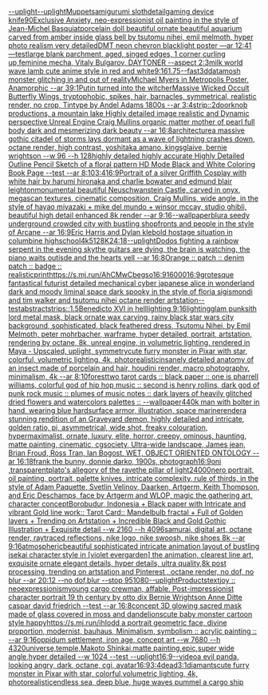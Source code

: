 [--uplight](https://www.ebank.nz/aiartgenerator?category=--uplight)[--uplight](https://www.ebank.nz/aiartgenerator?category=--uplight)[Muppets](https://www.ebank.nz/aiartgenerator?category=Muppets)[amigurumi sloth](https://www.ebank.nz/aiartgenerator?category=amigurumi%2520sloth)[detail](https://www.ebank.nz/aiartgenerator?category=detail)[gaming device knife](https://www.ebank.nz/aiartgenerator?category=gaming%2520device%2520knife)[90](https://www.ebank.nz/aiartgenerator?category=90)[Exclusive Anxiety, neo-expressionist oil painting in the style of Jean-Michel Basquiat](https://www.ebank.nz/aiartgenerator?category=Exclusive%2520Anxiety%2C%2520neo-expressionist%2520oil%2520painting%2520in%2520the%2520style%2520of%2520Jean-Michel%2520Basquiat)[porcelain doll beautiful ornate beautiful aquarium carved from amber inside glass bell by tsutomu nihei, emil melmoth,  hyper photo realism very detailed](https://www.ebank.nz/aiartgenerator?category=porcelain%2520doll%2520beautiful%2520ornate%2520beautiful%2520aquarium%2520carved%2520from%2520amber%2520inside%2520glass%2520bell%2520by%2520tsutomu%2520nihei%2C%2520emil%2520melmoth%2C%2520%2520hyper%2520photo%2520realism%2520very%2520detailed)[DMT neon chevron blacklight poster —ar 12:41 —test](https://www.ebank.nz/aiartgenerator?category=DMT%2520neon%2520chevron%2520blacklight%2520poster%2520%E2%80%94ar%252012%3A41%2520%E2%80%94test)[large blank parchment, aged, singed edges, 1 corner curling up,](https://www.ebank.nz/aiartgenerator?category=large%2520blank%2520parchment%2C%2520aged%2C%2520singed%2520edges%2C%25201%2520corner%2520curling%2520up%2C)[feminine mecha, Vitaly Bulgarov, DAYTONER --aspect 2:3](https://www.ebank.nz/aiartgenerator?category=feminine%2520mecha%2C%2520Vitaly%2520Bulgarov%2C%2520DAYTONER%2520--aspect%25202%3A3)[milk world wave lamb cute anime style in red and white](https://www.ebank.nz/aiartgenerator?category=milk%2520world%2520wave%2520lamb%2520cute%2520anime%2520style%2520in%2520red%2520and%2520white)[9:16](https://www.ebank.nz/aiartgenerator?category=9%3A16)[1.75](https://www.ebank.nz/aiartgenerator?category=1.75)[--fast](https://www.ebank.nz/aiartgenerator?category=--fast)[3d](https://www.ebank.nz/aiartgenerator?category=3d)[datamosh monster glitching in and out of reality](https://www.ebank.nz/aiartgenerator?category=datamosh%2520monster%2520glitching%2520in%2520and%2520out%2520of%2520reality)[Michael Myers in Metropolis Poster, Anamorphic --ar 39:1](https://www.ebank.nz/aiartgenerator?category=Michael%2520Myers%2520in%2520Metropolis%2520Poster%2C%2520Anamorphic%2520--ar%252039%3A1)[Putin turned into the witcher](https://www.ebank.nz/aiartgenerator?category=Putin%2520turned%2520into%2520the%2520witcher)[Massive Wicked Occult Butterfly Wings, tryptophobic, spikes, hair, barnacles, symmetrical, realistic render, no crop, Tintype by Andel Adams 1800s --ar 3:4](https://www.ebank.nz/aiartgenerator?category=Massive%2520Wicked%2520Occult%2520Butterfly%2520Wings%2C%2520tryptophobic%2C%2520spikes%2C%2520hair%2C%2520barnacles%2C%2520symmetrical%2C%2520realistic%2520render%2C%2520no%2520crop%2C%2520Tintype%2520by%2520Andel%2520Adams%25201800s%2520--ar%25203%3A4)[strip::2](https://www.ebank.nz/aiartgenerator?category=strip%3A%3A2)[doorknob productions, a mountain lake Highly detailed image realistic and Dynamic perspective Unreal Engine Craig Mullins organic matter mother of pearl  full body dark and mesmerizing dark beauty  --ar 16:8](https://www.ebank.nz/aiartgenerator?category=doorknob%2520productions%2C%2520a%2520mountain%2520lake%2520Highly%2520detailed%2520image%2520realistic%2520and%2520Dynamic%2520perspective%2520Unreal%2520Engine%2520Craig%2520Mullins%2520organic%2520matter%2520mother%2520of%2520pearl%2520%2520full%2520body%2520dark%2520and%2520mesmerizing%2520dark%2520beauty%2520%2520--ar%252016%3A8)[architecture](https://www.ebank.nz/aiartgenerator?category=architecture)[a massive gothic citadel of storms lays dormant as a wave of lightning crashes down, octane render, high contrast, yoshitaka amano, kingsglaive, bernie wrightson --w 96 --h 128](https://www.ebank.nz/aiartgenerator?category=a%2520massive%2520gothic%2520citadel%2520of%2520storms%2520lays%2520dormant%2520as%2520a%2520wave%2520of%2520lightning%2520crashes%2520down%2C%2520octane%2520render%2C%2520high%2520contrast%2C%2520yoshitaka%2520amano%2C%2520kingsglaive%2C%2520bernie%2520wrightson%2520--w%252096%2520--h%2520128)[highly detailed highly accurate Highly Detailed Outline Pencil Sketch of a floral pattern HD Mode Black and White Coloring Book Page  --test --ar 8:10](https://www.ebank.nz/aiartgenerator?category=highly%2520detailed%2520highly%2520accurate%2520Highly%2520Detailed%2520Outline%2520Pencil%2520Sketch%2520of%2520a%2520floral%2520pattern%2520HD%2520Mode%2520Black%2520and%2520White%2520Coloring%2520Book%2520Page%2520%2520--test%2520--ar%25208%3A10)[3:4](https://www.ebank.nz/aiartgenerator?category=3%3A4)[16:9](https://www.ebank.nz/aiartgenerator?category=16%3A9)[Portrait of a silver Griffith Cosplay with white hair by harumi hironaka and charlie bowater and edmund blair leighton](https://www.ebank.nz/aiartgenerator?category=Portrait%2520of%2520a%2520silver%2520Griffith%2520Cosplay%2520with%2520white%2520hair%2520by%2520harumi%2520hironaka%2520and%2520charlie%2520bowater%2520and%2520edmund%2520blair%2520leighton)[monumental beautiful Neuschwanstein Castle, carved in onyx, megascan textures, cinematic composition, Craig Mullins, wide angle, in the style of hayao miyazaki + mike del mundo + winsor mccay, studio ghibli, beautiful high detail enhanced 8k render --ar 9:16](https://www.ebank.nz/aiartgenerator?category=monumental%2520beautiful%2520Neuschwanstein%2520Castle%2C%2520carved%2520in%2520onyx%2C%2520megascan%2520textures%2C%2520cinematic%2520composition%2C%2520Craig%2520Mullins%2C%2520wide%2520angle%2C%2520in%2520the%2520style%2520of%2520hayao%2520miyazaki%2520%2B%2520mike%2520del%2520mundo%2520%2B%2520winsor%2520mccay%2C%2520studio%2520ghibli%2C%2520beautiful%2520high%2520detail%2520enhanced%25208k%2520render%2520--ar%25209%3A16)[--wallpaper](https://www.ebank.nz/aiartgenerator?category=--wallpaper)[blur](https://www.ebank.nz/aiartgenerator?category=blur)[a seedy underground crowded city with bustling shopfronts and people in the style of Arcane --ar 16:9](https://www.ebank.nz/aiartgenerator?category=a%2520seedy%2520underground%2520crowded%2520city%2520with%2520bustling%2520shopfronts%2520and%2520people%2520in%2520the%2520style%2520of%2520Arcane%2520--ar%252016%3A9)[Eric Harris and Dylan klebold hostage situation in columbine highschool](https://www.ebank.nz/aiartgenerator?category=Eric%2520Harris%2520and%2520Dylan%2520klebold%2520hostage%2520situation%2520in%2520columbine%2520highschool)[4k](https://www.ebank.nz/aiartgenerator?category=4k)[512](https://www.ebank.nz/aiartgenerator?category=512)[8K](https://www.ebank.nz/aiartgenerator?category=8K)[24:18](https://www.ebank.nz/aiartgenerator?category=24%3A18)[--uplight](https://www.ebank.nz/aiartgenerator?category=--uplight)[](https://www.ebank.nz/aiartgenerator?category=)[Dodos fighting a rainbow serpent in the evening sky](https://www.ebank.nz/aiartgenerator?category=Dodos%2520fighting%2520a%2520rainbow%2520serpent%2520in%2520the%2520evening%2520sky)[the guitars are dying, the brain is watching, the piano waits outisde and the hearts yell --ar 16:8](https://www.ebank.nz/aiartgenerator?category=the%2520guitars%2520are%2520dying%2C%2520the%2520brain%2520is%2520watching%2C%2520the%2520piano%2520waits%2520outisde%2520and%2520the%2520hearts%2520yell%2520--ar%252016%3A8)[Orange :: patch :: denim patch :: badge :: realistic](https://www.ebank.nz/aiartgenerator?category=Orange%2520%3A%3A%2520patch%2520%3A%3A%2520denim%2520patch%2520%3A%3A%2520badge%2520%3A%3A%2520realistic)[](https://www.ebank.nz/aiartgenerator?category=)[print](https://www.ebank.nz/aiartgenerator?category=print)[<https://s.mj.run/AhCMwCbegso>](https://www.ebank.nz/aiartgenerator?category=%3Chttps%3A//s.mj.run/AhCMwCbegso%3E)[16:9](https://www.ebank.nz/aiartgenerator?category=16%3A9)[16000](https://www.ebank.nz/aiartgenerator?category=16000)[16:9](https://www.ebank.nz/aiartgenerator?category=16%3A9)[grotesque fantastical futurist detailed mechanical cyber japanese alice in wonderland dark and moody liminal space dark spooky in the style of floria sigismondi and tim walker and tsutomu nihei octane render artstation](https://www.ebank.nz/aiartgenerator?category=grotesque%2520fantastical%2520futurist%2520detailed%2520mechanical%2520cyber%2520japanese%2520alice%2520in%2520wonderland%2520dark%2520and%2520moody%2520liminal%2520space%2520dark%2520spooky%2520in%2520the%2520style%2520of%2520floria%2520sigismondi%2520and%2520tim%2520walker%2520and%2520tsutomu%2520nihei%2520octane%2520render%2520artstation)[--test](https://www.ebank.nz/aiartgenerator?category=--test)[abstract](https://www.ebank.nz/aiartgenerator?category=abstract)[strips::1.5](https://www.ebank.nz/aiartgenerator?category=strips%3A%3A1.5)[Benedicto XVI in hell](https://www.ebank.nz/aiartgenerator?category=Benedicto%2520XVI%2520in%2520hell)[lighting,](https://www.ebank.nz/aiartgenerator?category=lighting%2C)[9:16](https://www.ebank.nz/aiartgenerator?category=9%3A16)[lighting](https://www.ebank.nz/aiartgenerator?category=lighting)[glam punk](https://www.ebank.nz/aiartgenerator?category=glam%2520punk)[sith lord metal mask, black ornate wax carving, rainy black star wars city background, sophisticated, black feathered dress, Tsutomu Nihei, by Emil Melmoth, peter mohrbacher, warframe, hyper detailed, portrait, artstation, rendering by octane, 8k, unreal engine, in volumetric lighting, rendered in Maya - Upscaled, uplight, symmetry](https://www.ebank.nz/aiartgenerator?category=sith%2520lord%2520metal%2520mask%2C%2520black%2520ornate%2520wax%2520carving%2C%2520rainy%2520black%2520star%2520wars%2520city%2520background%2C%2520sophisticated%2C%2520black%2520feathered%2520dress%2C%2520Tsutomu%2520Nihei%2C%2520by%2520Emil%2520Melmoth%2C%2520peter%2520mohrbacher%2C%2520warframe%2C%2520hyper%2520detailed%2C%2520portrait%2C%2520artstation%2C%2520rendering%2520by%2520octane%2C%25208k%2C%2520unreal%2520engine%2C%2520in%2520volumetric%2520lighting%2C%2520rendered%2520in%2520Maya%2520-%2520Upscaled%2C%2520uplight%2C%2520symmetry)[cute furry monster in Pixar with star, colorful, volumetric lighting, 4k, photorealistic](https://www.ebank.nz/aiartgenerator?category=cute%2520furry%2520monster%2520in%2520Pixar%2520with%2520star%2C%2520colorful%2C%2520volumetric%2520lighting%2C%25204k%2C%2520photorealistic)[insanely detailed  anatomy  of an insect  made of  porcelain and hair, houdini render, macro photography,  minimalism, 4k --ar 8:10](https://www.ebank.nz/aiartgenerator?category=insanely%2520detailed%2520%2520anatomy%2520%2520of%2520an%2520insect%2520%2520made%2520of%2520%2520porcelain%2520and%2520hair%2C%2520houdini%2520render%2C%2520macro%2520photography%2C%2520%2520minimalism%2C%25204k%2520--ar%25208%3A10)[forest](https://www.ebank.nz/aiartgenerator?category=forest)[two tarot cards :: black paper :: one is pharrell williams, colorful god of hip hop music :: second is henry rollins, dark god of punk rock music :: plumes of music notes :: dark layers of heavily glitched dried flowers and watercolors palettes :: --wallpaper](https://www.ebank.nz/aiartgenerator?category=two%2520tarot%2520cards%2520%3A%3A%2520black%2520paper%2520%3A%3A%2520one%2520is%2520pharrell%2520williams%2C%2520colorful%2520god%2520of%2520hip%2520hop%2520music%2520%3A%3A%2520second%2520is%2520henry%2520rollins%2C%2520dark%2520god%2520of%2520punk%2520rock%2520music%2520%3A%3A%2520plumes%2520of%2520music%2520notes%2520%3A%3A%2520dark%2520layers%2520of%2520heavily%2520glitched%2520dried%2520flowers%2520and%2520watercolors%2520palettes%2520%3A%3A%2520--wallpaper)[440k man with bolter in hand, wearing blue hardsurface armor, illustration, space marine](https://www.ebank.nz/aiartgenerator?category=440k%2520man%2520with%2520bolter%2520in%2520hand%2C%2520wearing%2520blue%2520hardsurface%2520armor%2C%2520illustration%2C%2520space%2520marine)[render](https://www.ebank.nz/aiartgenerator?category=render)[a stunning rendition of an Graveyard demon, highly detailed and intricate, golden ratio, pi, asymmetrical, wide shot, freaky colouration, hypermaximalist, ornate, luxury, elite, horror, creepy, ominous, haunting, matte painting, cinematic, cgsociety, Ultra-wide landscape, James jean, Brian Froud, Ross Tran, Ian Bogost, WET, OBJECT ORIENTED ONTOLOGY --ar 16:18](https://www.ebank.nz/aiartgenerator?category=a%2520stunning%2520rendition%2520of%2520an%2520Graveyard%2520demon%2C%2520highly%2520detailed%2520and%2520intricate%2C%2520golden%2520ratio%2C%2520pi%2C%2520asymmetrical%2C%2520wide%2520shot%2C%2520freaky%2520colouration%2C%2520hypermaximalist%2C%2520ornate%2C%2520luxury%2C%2520elite%2C%2520horror%2C%2520creepy%2C%2520ominous%2C%2520haunting%2C%2520matte%2520painting%2C%2520cinematic%2C%2520cgsociety%2C%2520Ultra-wide%2520landscape%2C%2520James%2520jean%2C%2520Brian%2520Froud%2C%2520Ross%2520Tran%2C%2520Ian%2520Bogost%2C%2520WET%2C%2520OBJECT%2520ORIENTED%2520ONTOLOGY%2520--ar%252016%3A18)[frank the bunny, donnie darko, 1900s, photograph](https://www.ebank.nz/aiartgenerator?category=frank%2520the%2520bunny%2C%2520donnie%2520darko%2C%25201900s%2C%2520photograph)[16:9](https://www.ebank.nz/aiartgenerator?category=16%3A9)[oni ,transparent](https://www.ebank.nz/aiartgenerator?category=oni%2520%2Ctransparent)[plato's allegory of the rave](https://www.ebank.nz/aiartgenerator?category=plato%27s%2520allegory%2520of%2520the%2520rave)[the pillar of light](https://www.ebank.nz/aiartgenerator?category=the%2520pillar%2520of%2520light)[2](https://www.ebank.nz/aiartgenerator?category=2)[4000](https://www.ebank.nz/aiartgenerator?category=4000)[nero portrait, oil painting, portrait, palette knives, intricate complexity, rule of thirds, in the style of Adam Paquette, Svetlin Velinov, Daarken, Artgerm, Keith Thompson, and Eric Deschamps, face by Artgerm and WLOP, magic the gathering art, character concept](https://www.ebank.nz/aiartgenerator?category=nero%2520portrait%2C%2520oil%2520painting%2C%2520portrait%2C%2520palette%2520knives%2C%2520intricate%2520complexity%2C%2520rule%2520of%2520thirds%2C%2520in%2520the%2520style%2520of%2520Adam%2520Paquette%2C%2520Svetlin%2520Velinov%2C%2520Daarken%2C%2520Artgerm%2C%2520Keith%2520Thompson%2C%2520and%2520Eric%2520Deschamps%2C%2520face%2520by%2520Artgerm%2520and%2520WLOP%2C%2520magic%2520the%2520gathering%2520art%2C%2520character%2520concept)[Borobudur, Indonesia + Black paper with Intricate and vibrant Gold line work:: Tarot Card:: Mandelbulb fractal + Full of Golden layers + Trending on Artstation + Incredible Black and Gold Gothic Illustration + Exquisite detail --w 2160  --h 4096](https://www.ebank.nz/aiartgenerator?category=Borobudur%2C%2520Indonesia%2520%2B%2520Black%2520paper%2520with%2520Intricate%2520and%2520vibrant%2520Gold%2520line%2520work%3A%3A%2520Tarot%2520Card%3A%3A%2520Mandelbulb%2520fractal%2520%2B%2520Full%2520of%2520Golden%2520layers%2520%2B%2520Trending%2520on%2520Artstation%2520%2B%2520Incredible%2520Black%2520and%2520Gold%2520Gothic%2520Illustration%2520%2B%2520Exquisite%2520detail%2520--w%25202160%2520%2520--h%25204096)[samurai, digital art, octane render, raytraced reflections, nike logo, nike swoosh, nike shoes 8k --ar 9:16](https://www.ebank.nz/aiartgenerator?category=samurai%2C%2520digital%2520art%2C%2520octane%2520render%2C%2520raytraced%2520reflections%2C%2520nike%2520logo%2C%2520nike%2520swoosh%2C%2520nike%2520shoes%25208k%2520--ar%25209%3A16)[atmospheric](https://www.ebank.nz/aiartgenerator?category=atmospheric)[beautiful sophisticated intricate animation layout of bustling isekai character,style in [violet evergarden] the animation, clearest line art, exquisite ornate elegant details, hyper details, ultra quality,8k post processing, trending on artstation and Pinterest , octane render, no dof, no blur --ar 20:12 --no dof,blur --stop 95](https://www.ebank.nz/aiartgenerator?category=beautiful%2520sophisticated%2520intricate%2520animation%2520layout%2520of%2520bustling%2520isekai%2520character%2Cstyle%2520in%2520%5Bviolet%2520evergarden%5D%2520the%2520animation%2C%2520clearest%2520line%2520art%2C%2520exquisite%2520ornate%2520elegant%2520details%2C%2520hyper%2520details%2C%2520ultra%2520quality%2C8k%2520post%2520processing%2C%2520trending%2520on%2520artstation%2520and%2520Pinterest%2520%2C%2520octane%2520render%2C%2520no%2520dof%2C%2520no%2520blur%2520--ar%252020%3A12%2520--no%2520dof%2Cblur%2520--stop%252095)[1080](https://www.ebank.nz/aiartgenerator?category=1080)[--uplight](https://www.ebank.nz/aiartgenerator?category=--uplight)[Products​​](https://www.ebank.nz/aiartgenerator?category=Products%E2%80%8B%E2%80%8B)[text](https://www.ebank.nz/aiartgenerator?category=text)[joy :: neoexpressionism](https://www.ebank.nz/aiartgenerator?category=joy%2520%3A%3A%2520neoexpressionism)[young cargo crewman, affable. Post-impressionist character portrait 19 th century by otto dix Bernie Wrightson Anne Ditte caspar david friedrich --test --ar 16:8](https://www.ebank.nz/aiartgenerator?category=young%2520cargo%2520crewman%2C%2520affable.%2520Post-impressionist%2520character%2520portrait%252019%2520th%2520century%2520by%2520otto%2520dix%2520Bernie%2520Wrightson%2520Anne%2520Ditte%2520caspar%2520david%2520friedrich%2520--test%2520--ar%252016%3A8)[concept 3D glowing sacred mask made of glass covered in moss and dandelions](https://www.ebank.nz/aiartgenerator?category=concept%25203D%2520glowing%2520sacred%2520mask%2520made%2520of%2520glass%2520covered%2520in%2520moss%2520and%2520dandelions)[cute baby monster cartoon style happy](https://www.ebank.nz/aiartgenerator?category=cute%2520baby%2520monster%2520cartoon%2520style%2520happy)[https://s.mj.run/ihIodd  a portrait geometric face, divine proportion, modernist, bauhaus, Minimalism, symbolism :: acrylic painting :: --ar 9:16](https://www.ebank.nz/aiartgenerator?category=https%3A//s.mj.run/ihIodd%2520%2520a%2520portrait%2520geometric%2520face%2C%2520divine%2520proportion%2C%2520modernist%2C%2520bauhaus%2C%2520Minimalism%2C%2520symbolism%2520%3A%3A%2520acrylic%2520painting%2520%3A%3A%2520--ar%25209%3A16)[oppidum settlement, iron age, concept art --w 7680 --h 4320](https://www.ebank.nz/aiartgenerator?category=oppidum%2520settlement%2C%2520iron%2520age%2C%2520concept%2520art%2520--w%25207680%2520--h%25204320)[universe,temple,Makoto Shinkai,matte painting,epic,super wide angle,hyper detailed --w 1024 --test --uplight](https://www.ebank.nz/aiartgenerator?category=universe%2Ctemple%2CMakoto%2520Shinkai%2Cmatte%2520painting%2Cepic%2Csuper%2520wide%2520angle%2Chyper%2520detailed%2520--w%25201024%2520--test%2520--uplight)[16:9](https://www.ebank.nz/aiartgenerator?category=16%3A9)[--video](https://www.ebank.nz/aiartgenerator?category=--video)[a evil panda, looking angry, dark, octane, cgi, avatar](https://www.ebank.nz/aiartgenerator?category=a%2520evil%2520panda%2C%2520looking%2520angry%2C%2520dark%2C%2520octane%2C%2520cgi%2C%2520avatar)[16:9](https://www.ebank.nz/aiartgenerator?category=16%3A9)[3:4](https://www.ebank.nz/aiartgenerator?category=3%3A4)[dead](https://www.ebank.nz/aiartgenerator?category=dead)[3:1](https://www.ebank.nz/aiartgenerator?category=3%3A1)[diamants](https://www.ebank.nz/aiartgenerator?category=diamants)[](https://www.ebank.nz/aiartgenerator?category=)[cute furry monster in Pixar with star, colorful,volumetric lighting, 4k, photorealistic](https://www.ebank.nz/aiartgenerator?category=cute%2520furry%2520monster%2520in%2520Pixar%2520with%2520star%2C%2520colorful%2Cvolumetric%2520lighting%2C%25204k%2C%2520photorealistic)[endless sea, deep blue, huge waves pummel a cargo ship](https://www.ebank.nz/aiartgenerator?category=endless%2520sea%2C%2520deep%2520blue%2C%2520huge%2520waves%2520pummel%2520a%2520cargo%2520ship)